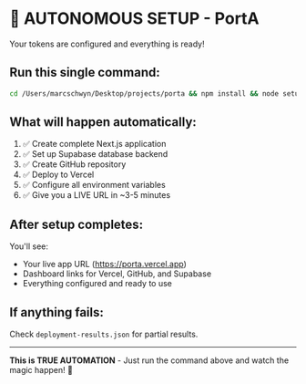 # 🚀 AUTONOMOUS SETUP - PortA

Your tokens are configured and everything is ready!

## Run this single command:

```bash
cd /Users/marcschwyn/Desktop/projects/porta && npm install && node setup-autonomous.js
```

## What will happen automatically:

1. ✅ Create complete Next.js application
2. ✅ Set up Supabase database backend  
3. ✅ Create GitHub repository
4. ✅ Deploy to Vercel
5. ✅ Configure all environment variables
6. ✅ Give you a LIVE URL in ~3-5 minutes

## After setup completes:

You'll see:
- Your live app URL (https://porta.vercel.app)
- Dashboard links for Vercel, GitHub, and Supabase
- Everything configured and ready to use

## If anything fails:

Check `deployment-results.json` for partial results.

---

**This is TRUE AUTOMATION** - Just run the command above and watch the magic happen! 🎉